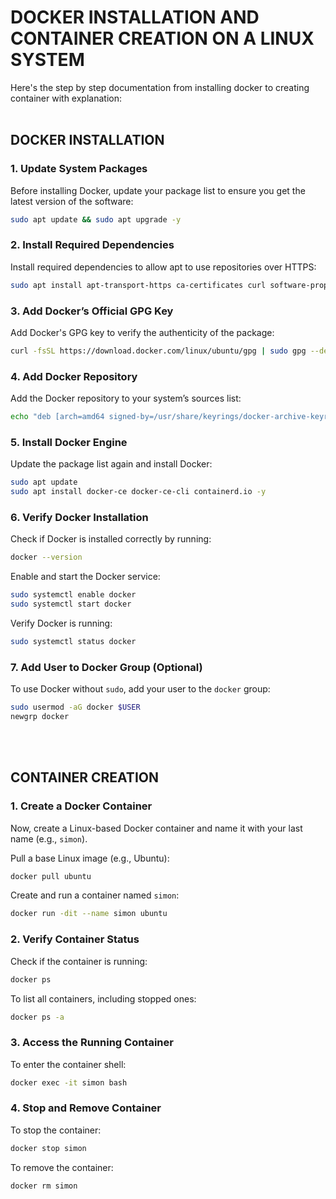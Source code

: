 # DOCKER INSTALLATION AND CONTAINER CREATION ON A LINUX SYSTEM
 Here's the step by step documentation from installing docker to creating container with explanation:
<br><br>
## DOCKER INSTALLATION
### 1. Update System Packages
Before installing Docker, update your package list to ensure you get the latest version of the software:
```bash
sudo apt update && sudo apt upgrade -y
```

### 2. Install Required Dependencies
Install required dependencies to allow apt to use repositories over HTTPS:
```bash
sudo apt install apt-transport-https ca-certificates curl software-properties-common -y
```

### 3. Add Docker’s Official GPG Key
Add Docker's GPG key to verify the authenticity of the package:
```bash
curl -fsSL https://download.docker.com/linux/ubuntu/gpg | sudo gpg --dearmor -o /usr/share/keyrings/docker-archive-keyring.gpg
```

### 4. Add Docker Repository
Add the Docker repository to your system’s sources list:
```bash
echo "deb [arch=amd64 signed-by=/usr/share/keyrings/docker-archive-keyring.gpg] https://download.docker.com/linux/ubuntu $(lsb_release -cs) stable" | sudo tee /etc/apt/sources.list.d/docker.list > /dev/null
```

### 5. Install Docker Engine
Update the package list again and install Docker:
```bash
sudo apt update
sudo apt install docker-ce docker-ce-cli containerd.io -y
```

### 6. Verify Docker Installation
Check if Docker is installed correctly by running:
```bash
docker --version
```

Enable and start the Docker service:
```bash
sudo systemctl enable docker
sudo systemctl start docker
```

Verify Docker is running:
```bash
sudo systemctl status docker
```

### 7. Add User to Docker Group (Optional)
To use Docker without `sudo`, add your user to the `docker` group:
```bash
sudo usermod -aG docker $USER
newgrp docker
```    
<br><br>
## CONTAINER CREATION
### 1. Create a Docker Container
Now, create a Linux-based Docker container and name it with your last name (e.g., `simon`).

Pull a base Linux image (e.g., Ubuntu):
```bash
docker pull ubuntu
```

Create and run a container named `simon`:
```bash
docker run -dit --name simon ubuntu
```

### 2. Verify Container Status
Check if the container is running:
```bash
docker ps
```

To list all containers, including stopped ones:
```bash
docker ps -a
```

### 3. Access the Running Container
To enter the container shell:
```bash
docker exec -it simon bash
```

### 4. Stop and Remove Container
To stop the container:
```bash
docker stop simon
```

To remove the container:
```bash
docker rm simon
```



